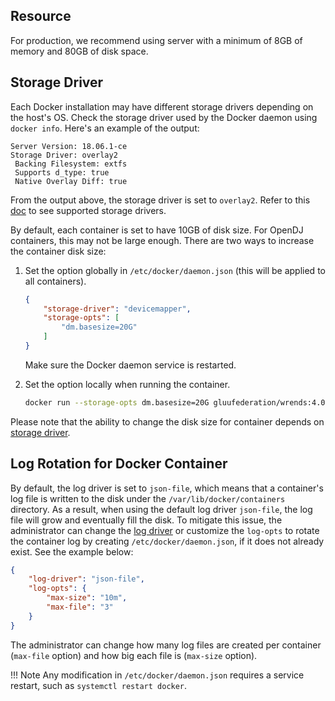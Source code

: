 ## Resource

For production, we recommend using server with a minimum of 8GB of memory and 80GB of disk space.

## Storage Driver

Each Docker installation may have different storage drivers depending on the host's OS. Check the storage driver used by the Docker daemon using `docker info`. Here's an example of the output:

```text
Server Version: 18.06.1-ce
Storage Driver: overlay2
 Backing Filesystem: extfs
 Supports d_type: true
 Native Overlay Diff: true
```

From the output above, the storage driver is set to `overlay2`. Refer to this [doc](https://docs.docker.com/storage/storagedriver/select-storage-driver/) to see supported storage drivers.

By default, each container is set to have 10GB of disk size. For OpenDJ containers, this may not be large enough. There are two ways to increase the container disk size:

1.  Set the option globally in `/etc/docker/daemon.json` (this will be applied to all containers).

    ```json
    {
        "storage-driver": "devicemapper",
        "storage-opts": [
            "dm.basesize=20G"
        ]
    }
    ```

    Make sure the Docker daemon service is restarted.

1.  Set the option locally when running the container.

    ```sh
    docker run --storage-opts dm.basesize=20G gluufederation/wrends:4.0.1_02
    ```

Please note that the ability to change the disk size for container depends on [storage driver](https://docs.docker.com/storage/storagedriver/select-storage-driver/).

## Log Rotation for Docker Container

By default, the log driver is set to `json-file`, which means that a container's log file is written to the disk under the `/var/lib/docker/containers` directory. As a result, when using the default log driver `json-file`, the log file will grow and eventually fill the disk. To mitigate this issue, the administrator can change the [log driver](https://docs.docker.com/config/containers/logging/configure/) or customize the `log-opts` to rotate the container log by creating `/etc/docker/daemon.json`, if it does not already exist. See the example below:

```json
{
    "log-driver": "json-file",
    "log-opts": {
        "max-size": "10m",
        "max-file": "3"
    }
}
```

The administrator can change how many log files are created per container (`max-file` option) and how big each file is (`max-size` option).

!!! Note
    Any modification in `/etc/docker/daemon.json` requires a service restart, such as `systemctl restart docker`.
